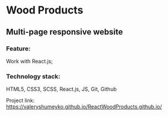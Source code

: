 # Wood Products

## Multi-page responsive website 

### Feature: 
Work with React.js;

### Technology stack:
HTML5, CSS3, SCSS, React.js, JS, Git, Github

Project link: https://valeryshumeyko.github.io/ReactWoodProducts.github.io/
